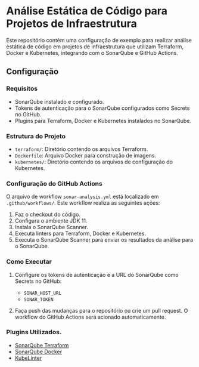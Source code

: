 # Análise Estática de Código para Projetos de Infraestrutura

Este repositório contém uma configuração de exemplo para realizar análise estática de código em projetos de infraestrutura que utilizam Terraform, Docker e Kubernetes, integrando com o SonarQube e GitHub Actions.

## Configuração

### Requisitos

- SonarQube instalado e configurado.
- Tokens de autenticação para o SonarQube configurados como Secrets no GitHub.
- Plugins para Terraform, Docker e Kubernetes instalados no SonarQube.

### Estrutura do Projeto

- `terraform/`: Diretório contendo os arquivos Terraform.
- `Dockerfile`: Arquivo Docker para construção de imagens.
- `kubernetes/`: Diretório contendo os arquivos de configuração do Kubernetes.

### Configuração do GitHub Actions

O arquivo de workflow `sonar-analysis.yml` está localizado em `.github/workflows/`. Este workflow realiza as seguintes ações:

1. Faz o checkout do código.
2. Configura o ambiente JDK 11.
3. Instala o SonarQube Scanner.
4. Executa linters para Terraform, Docker e Kubernetes.
5. Executa o SonarQube Scanner para enviar os resultados da análise para o SonarQube.

### Como Executar

1. Configure os tokens de autenticação e a URL do SonarQube como Secrets no GitHub:
   - `SONAR_HOST_URL`
   - `SONAR_TOKEN`

2. Faça push das mudanças para o repositório ou crie um pull request. O workflow do GitHub Actions será acionado automaticamente.

### Plugins Utilizados.

- [SonarQube Terraform](https://github.com/racooper/sonar-terraform)
- [SonarQube Docker](https://github.com/sbaudoin/sonar-docker)
- [KubeLinter](https://github.com/stackrox/kube-linter)


